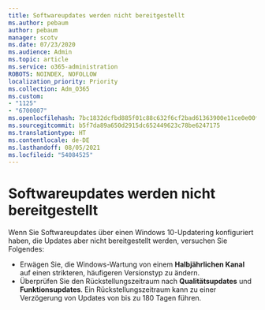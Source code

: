 ```yaml
---
title: Softwareupdates werden nicht bereitgestellt
ms.author: pebaum
author: pebaum
manager: scotv
ms.date: 07/23/2020
ms.audience: Admin
ms.topic: article
ms.service: o365-administration
ROBOTS: NOINDEX, NOFOLLOW
localization_priority: Priority
ms.collection: Adm_O365
ms.custom:
- "1125"
- "6700007"
ms.openlocfilehash: 7bc1832dcfbd885f01c88c632f6cf2bad61363900e11ce0e00f99a7a2dcd9f3f
ms.sourcegitcommit: b5f7da89a650d2915dc652449623c78be6247175
ms.translationtype: HT
ms.contentlocale: de-DE
ms.lasthandoff: 08/05/2021
ms.locfileid: "54084525"
---
```

# <a name="software-updates-are-not-being-deployed"></a>Softwareupdates werden nicht bereitgestellt

Wenn Sie Softwareupdates über einen Windows 10-Updatering konfiguriert haben, die Updates aber nicht bereitgestellt werden, versuchen Sie Folgendes:  

- Erwägen Sie, die Windows-Wartung von einem **Halbjährlichen Kanal** auf einen strikteren, häufigeren Versionstyp zu ändern.
- Überprüfen Sie den Rückstellungszeitraum nach **Qualitätsupdates** und **Funktionsupdates**. Ein Rückstellungszeitraum kann zu einer Verzögerung von Updates von bis zu 180 Tagen führen.